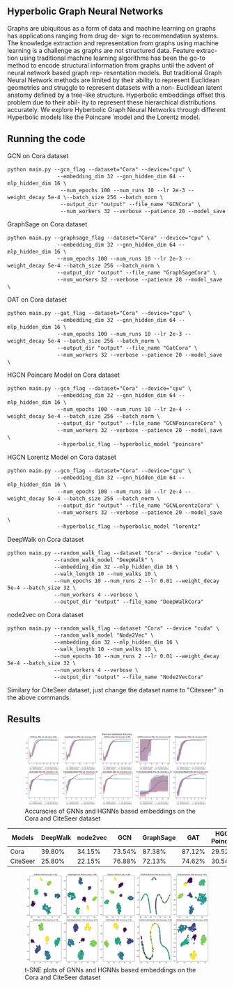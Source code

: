 ## Hyperbolic Graph Neural Networks
Graphs are ubiquitous as a form of data and machine learning on graphs has applications ranging from drug de- sign to recommendation systems. The knowledge extraction and representation from graphs using machine learning is a challenge as graphs are not structured data. Feature extrac- tion using traditional machine learning algorithms has been the go-to method to encode structural information from graphs until the advent of neural network based graph rep- resentation models. But traditional Graph Neural Network methods are limited by their ability to represent Euclidean geometries and struggle to represent datasets with a non- Euclidean latent anatomy defined by a tree-like structure. Hyperbolic embeddings offset this problem due to their abil- ity to represent these hierarchical distributions accurately. We explore Hyberbolic Graph Neural Networks through different Hyperbolic models like the Poincare ́ model and the Lorentz model.

## Running the code
GCN on Cora dataset
```
python main.py --gcn_flag --dataset="Cora" --device="cpu" \
                --embedding_dim 32 --gnn_hidden_dim 64 --mlp_hidden_dim 16 \
                 --num_epochs 100 --num_runs 10 --lr 2e-3 --weight_decay 5e-4 \--batch_size 256 --batch_norm \
                 --output_dir "output" --file_name "GCNCora" \
                 --num_workers 32 --verbose --patience 20 --model_save 
```
GraphSage on Cora dataset
```
python main.py --graphsage_flag --dataset="Cora" --device="cpu" \
                --embedding_dim 32 --gnn_hidden_dim 64 --mlp_hidden_dim 16 \
                --num_epochs 100 --num_runs 10 --lr 2e-3 --weight_decay 5e-4 --batch_size 256 --batch_norm \
                --output_dir "output" --file_name "GraphSageCora" \
                --num_workers 32 --verbose --patience 20 --model_save \
```
GAT on Cora dataset
```
python main.py --gat_flag --dataset="Cora" --device="cpu" \
                --embedding_dim 32 --gnn_hidden_dim 64 --mlp_hidden_dim 16 \
                --num_epochs 100 --num_runs 10 --lr 2e-3 --weight_decay 5e-4 --batch_size 256 --batch_norm \
                --output_dir "output" --file_name "GatCora" \
                --num_workers 32 --verbose --patience 20 --model_save \
```
HGCN Poincare Model on Cora dataset
```
python main.py --gcn_flag --dataset="Cora" --device="cpu" \
                --embedding_dim 32 --gnn_hidden_dim 64 --mlp_hidden_dim 16 \
                --num_epochs 100 --num_runs 10 --lr 2e-4 --weight_decay 5e-4 --batch_size 256 --batch_norm \
                --output_dir "output" --file_name "GCNPoincareCora" \
                --num_workers 32 --verbose --patience 20 --model_save \
                --hyperbolic_flag --hyperbolic_model "poincare"
```
HGCN Lorentz Model on Cora dataset
```
python main.py --gcn_flag --dataset="Cora" --device="cpu" \
                --embedding_dim 32 --gnn_hidden_dim 64 --mlp_hidden_dim 16 \
                --num_epochs 100 --num_runs 10 --lr 2e-4 --weight_decay 5e-4 --batch_size 256 --batch_norm \
                --output_dir "output" --file_name "GCNLorentzCora" \
                --num_workers 32 --verbose --patience 20 --model_save \
                --hyperbolic_flag --hyperbolic_model "lorentz"

```
DeepWalk on Cora dataset
```
python main.py --random_walk_flag --dataset "Cora" --device "cuda" \
               --random_walk_model "DeepWalk" \
               --embedding_dim 32 --mlp_hidden_dim 16 \
               --walk_length 10 --num_walks 10 \
               --num_epochs 10 --num_runs 2 --lr 0.01 --weight_decay 5e-4 --batch_size 32 \
               --num_workers 4 --verbose \
               --output_dir "output" --file_name "DeepWalkCora" 
```
node2vec on Cora dataset
```
python main.py --random_walk_flag --dataset "Cora" --device "cuda" \
               --random_walk_model "Node2Vec" \
               --embedding_dim 32 --mlp_hidden_dim 16 \
               --walk_length 10 --num_walks 10 \
               --num_epochs 10 --num_runs 2 --lr 0.01 --weight_decay 5e-4 --batch_size 32 \
               --num_workers 4 --verbose \
               --output_dir "output" --file_name "Node2VecCora" 
```

Similary for CiteSeer dataset, just change the dataset name to "Citeseer" in the above commands.

## Results

<figure>
  <img src="results/accuracy.svg" alt="Accuracy">
  <figcaption>Accuracies of GNNs and HGNNs based embeddings on the Cora and CiteSeer dataset</figcaption>
</figure>

| Models   | DeepWalk | node2vec | GCN    | GraphSage | GAT    | HGCN Poincare | HGCN Lorentz |
|----------|----------|----------|--------|-----------|--------|---------------|--------------|
| Cora     | 39.80%   | 34.15%   | 73.54% | 87.38%    | 87.12% | 29.52%        | 88.82%       |
| CiteSeer | 25.80%   | 22.15%   | 76.88% | 72.13%    | 74.62% | 30.54%        | 78.11%       |

<figure>
  <img src="results/TSNE.svg" alt="Embeddings Visulization">
  <figcaption>t-SNE plots of GNNs and HGNNs based embeddings on the Cora and CiteSeer dataset</figcaption>
</figure>